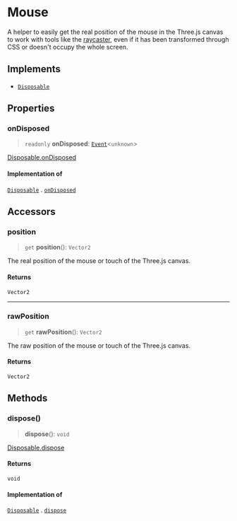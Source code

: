 # Mouse

A helper to easily get the real position of the mouse in the Three.js canvas to work with tools like the [raycaster](https://threejs.org/docs/#api/en/core/Raycaster), even if it has been transformed through CSS or doesn't occupy the whole screen.

## Implements

- [`Disposable`](../interfaces/Disposable.md)

## Properties

### onDisposed

> `readonly` **onDisposed**: [`Event`](Event.md)\<`unknown`\>

[Disposable.onDisposed](../interfaces/Disposable.md#ondisposed)

#### Implementation of

[`Disposable`](../interfaces/Disposable.md) . [`onDisposed`](../interfaces/Disposable.md#ondisposed)

## Accessors

### position

> `get` **position**(): `Vector2`

The real position of the mouse or touch of the Three.js canvas.

#### Returns

`Vector2`

***

### rawPosition

> `get` **rawPosition**(): `Vector2`

The raw position of the mouse or touch of the Three.js canvas.

#### Returns

`Vector2`

## Methods

### dispose()

> **dispose**(): `void`

[Disposable.dispose](../interfaces/Disposable.md#dispose)

#### Returns

`void`

#### Implementation of

[`Disposable`](../interfaces/Disposable.md) . [`dispose`](../interfaces/Disposable.md#dispose)

